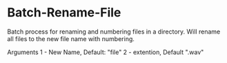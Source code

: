 # Batch-Rename-File
Batch process for renaming and numbering files in a directory. Will rename all files to the new file name with numbering.

Arguments
1 - New Name, Default: "file"
2 - extention, Default ".wav"
